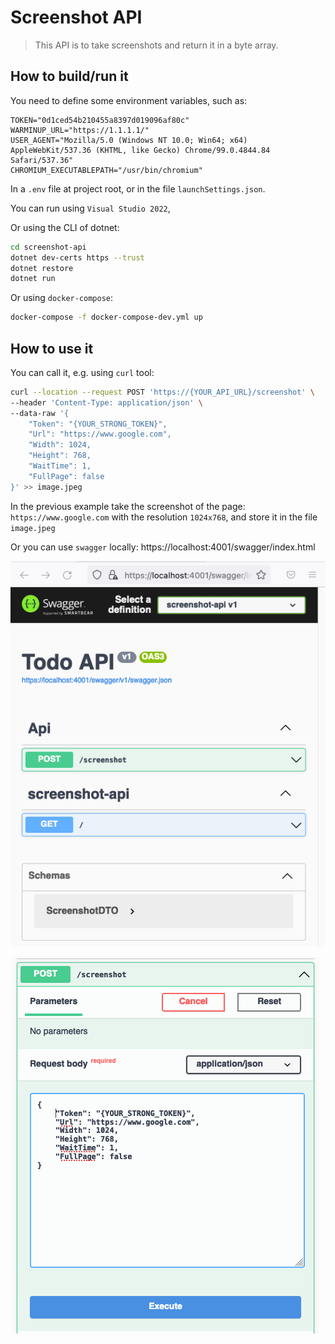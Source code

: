 # Screenshot API
> This API is to take screenshots and return it in a byte array.

## How to build/run it

You need to define some environment variables, such as:
```
TOKEN="0d1ced54b210455a8397d019096af80c"
WARMINUP_URL="https://1.1.1.1/"
USER_AGENT="Mozilla/5.0 (Windows NT 10.0; Win64; x64) AppleWebKit/537.36 (KHTML, like Gecko) Chrome/99.0.4844.84 Safari/537.36"
CHROMIUM_EXECUTABLEPATH="/usr/bin/chromium"
```
In a `.env` file at project root, or in the file `launchSettings.json`.

You can run using `Visual Studio 2022`,

Or using the CLI of dotnet:
```sh
cd screenshot-api
dotnet dev-certs https --trust 
dotnet restore 
dotnet run
```

Or using `docker-compose`:
```sh
docker-compose -f docker-compose-dev.yml up
```

## How to use it

You can call it, e.g. using `curl` tool:
```sh
curl --location --request POST 'https://{YOUR_API_URL}/screenshot' \
--header 'Content-Type: application/json' \
--data-raw '{
    "Token": "{YOUR_STRONG_TOKEN}",
    "Url": "https://www.google.com",
    "Width": 1024,
    "Height": 768,
    "WaitTime": 1,
    "FullPage": false
}' >> image.jpeg
```
In the previous example take the screenshot of the page: `https://www.google.com` with the resolution `1024x768`, and store it in the file `image.jpeg`

Or you can use `swagger` locally: https://localhost:4001/swagger/index.html

![swagger-1](./README.assets/swagger-1.png)

![swagger-2](./README.assets/swagger-2.png)